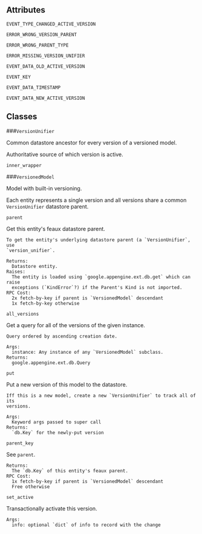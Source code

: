# 




## Attributes
    
`EVENT_TYPE_CHANGED_ACTIVE_VERSION`
    
`ERROR_WRONG_VERSION_PARENT`
    
`ERROR_WRONG_PARENT_TYPE`
    
`ERROR_MISSING_VERSION_UNIFIER`
    
`EVENT_DATA_OLD_ACTIVE_VERSION`
    
`EVENT_KEY`
    
`EVENT_DATA_TIMESTAMP`
    
`EVENT_DATA_NEW_ACTIVE_VERSION`
    







## Classes
    
    
###`VersionUnifier`

Common datastore ancestor for every version of a versioned model.

  Authoritative source of which version is active.
  

        
        
            

`inner_wrapper`



            

        

    
    
###`VersionedModel`

Model with built-in versioning.

  Each entity represents a single version and all versions share a common
  `VersionUnifier` datastore parent.
  

        
        
            

`parent`

Get this entity's feaux datastore parent.

    To get the entity's underlying datastore parent (a `VersionUnifier`, use
    `version_unifier`.

    Returns:
      Datastore entity.
    Raises:
      The entity is loaded using `google.appengine.ext.db.get` which can raise
      exceptions (`KindError`?) if the Parent's Kind is not imported.
    RPC Cost:
      2x fetch-by-key if parent is `VersionedModel` descendant
      1x fetch-by-key otherwise
    

            

`all_versions`

Get a query for all of the versions of the given instance.

    Query ordered by ascending creation date.

    Args:
      instance: Any instance of any `VersionedModel` subclass.
    Returns:
      google.appengine.ext.db.Query
    

            

`put`

Put a new version of this model to the datastore.

    Iff this is a new model, create a new `VersionUnifier` to track all of its
    versions.

    Args:
      Keyword args passed to super call
    Returns:
      `db.Key` for the newly-put version
    

            

`parent_key`

See `parent`.

    Returns:
      The `db.Key` of this entity's feaux parent.
    RPC Cost:
      1x fetch-by-key if parent is `VersionedModel` descendant
      Free otherwise
    

            

`set_active`

Transactionally activate this version.

    Args:
      info: optional `dict` of info to record with the change
    

            

        

    
